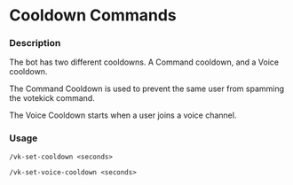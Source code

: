 # Cooldown Commands

### Description

The bot has two different cooldowns. A Command cooldown, and a Voice cooldown.

The Command Cooldown is used to prevent the same user from spamming the votekick command.

The Voice Cooldown starts when a user joins a voice channel.

### Usage

`/vk-set-cooldown <seconds>`

`/vk-set-voice-cooldown <seconds>`

